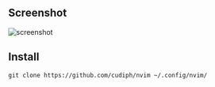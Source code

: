 ## Screenshot

![screenshot](https://github.com/Cudiph/nvim/assets/59413417/db033748-155b-4015-bfd8-66aa38d0d787)

## Install

```console
git clone https://github.com/cudiph/nvim ~/.config/nvim/
```
